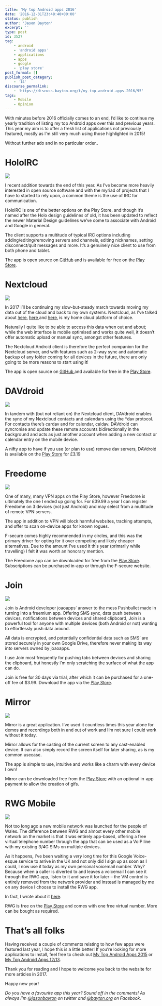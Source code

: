 ```yaml
---
title: 'My top Android apps 2016'
date: '2016-12-31T23:48:40+00:00'
status: publish
author: 'Jason Bayton'
excerpt: ''
type: post
id: 3527
tag:
    - android
    - 'android apps'
    - applications
    - apps
    - google
    - 'play store'
post_format: []
publish_post_category:
    - '14'
discourse_permalink:
    - 'https://discuss.bayton.org/t/my-top-android-apps-2016/95'
tags:
    - Mobile
    - Opinion
---
```

With minutes before 2016 officially comes to an end, I’d like to continue my yearly tradition of listing my top Android apps over this and previous years. This year my aim is to offer a fresh list of applications not previously featured, mostly as I’m still very much using those highlighted in 2015!

Without further ado and in no particular order..

HoloIRC
=======

[![](https://cdn.bayton.org/uploads/2016/12/Screenshot_20161231-233133.png)](https://cdn.bayton.org/uploads/2016/12/Screenshot_20161231-233133.png)

I recent addition towards the end of this year. As I’ve become more heavily interested in open source software and with the myriad of projects that I have to started to rely upon, a common theme is the use of IRC for communication.

HoloIRC is one of the better options on the Play Store, and though it’s named after the Holo design guidelines of old, it has been updated to reflect the newer Material Design guidelines we’ve come to associate with Android and Google in general.

The client supports a multitude of typical IRC options including adding/editing/removing servers and channels, editing nicknames, setting disconnect/quit messages and more. It’s a genuinely nice client to use from both phone and tablet.

The app is open source on [GitHub](https://github.com/tilal6991/HoloIRC) and is available for free on the [Play Store](https://play.google.com/store/apps/details?id=com.fusionx.lightirc&hl=en_GB).

Nextcloud
=========

[![](https://cdn.bayton.org/uploads/2016/12/Screenshot_20161231-233156.png)](https://cdn.bayton.org/uploads/2016/12/Screenshot_20161231-233156.png)

In 2017 I’ll be continuing my slow-but-steady march towards moving my data out of the cloud and back to my own systems. Nextcloud, as I’ve talked about [here](/2016/07/installing-nextcloud-on-ubuntu-16-04-lts-with-redis-apcu-apache/), [here ](/2016/10/hands-on-with-the-nextcloud-box/)and [here](/2016/06/5-android-apps-improving-my-chromebook-experience/), is my home cloud platform of choice.

Naturally I quite like to be able to access this data when out and about; while the web interface is mobile optimised and works quite well, it doesn’t offer automatic upload or manual sync, amongst other features.

The Nextcloud Android client is therefore the perfect companion for the Nextcloud server, and with features such as 2-way sync and automatic backup of any folder coming for all devices in the future, there are only going to be more reasons to start using it!

The app is open source on [GitHub ](https://github.com/nextcloud/android)and available for free in the [Play Store](https://play.google.com/store/apps/details?id=com.nextcloud.client&hl=en_GB).

DAVdroid
========

[![](https://cdn.bayton.org/uploads/2016/12/Screenshot_20161231-233213.png)](https://cdn.bayton.org/uploads/2016/12/Screenshot_20161231-233213.png)

In tandem with (but not reliant on) the Nextcloud client, DAVdroid enables the sync of my Nextcloud contacts and calendars using the \*dav protocol. For contacts there’s cardav and for calendar, caldav. DAVdroid can syncronise and update these remote accounts bidirectionally in the background and acts as just another account when adding a new contact or calendar entry on the mobile device.

A nifty app to have if you use (or plan to use) remove dav servers, DAVdroid is available on the [Play Store](https://play.google.com/store/apps/details?id=at.bitfire.davdroid) for £3.19

Freedome
========

[![](https://cdn.bayton.org/uploads/2016/12/Screenshot_20161231-233237-e1483232002584.png)](https://cdn.bayton.org/uploads/2016/12/Screenshot_20161231-233237-e1483231965798.png)

One of many, many VPN apps on the Play Store, however Freedome is ultimately the one I ended up going for. For £39.99 a year I can register Freedome on 3 devices (not just Android) and may select from a multitude of remote VPN servers.

The app in addition to VPN will block harmful websites, tracking attempts, and offer to scan on-device apps for known rogues.

F-secure comes highly recommended in my circles, and this was the primary driver for opting for it over competing and likely cheaper alternatives. Due to the amount I’ve used it this year (primarily while travelling) I felt it was worth an honorary mention.

The Freedome app can be downloaded for free from the [Play Store](https://play.google.com/store/apps/details?id=com.fsecure.freedome.vpn.security.privacy.android&hl=en_GB). Subscriptions can be purchased in-app or through the F-secure website.

Join
====

[![](https://cdn.bayton.org/uploads/2016/12/Screenshot_20161231-233354.png)](https://cdn.bayton.org/uploads/2016/12/Screenshot_20161231-233354.png)

Join is Android developer joaoapps’ answer to the mess Pushbullet made in turning into a freemium app. Offering SMS sync, data push between devices, notifications between devices and shared clipboard, Join is a powerful tool for anyone with multiple devices (both Android or not) wanting to effortlessly push data around.

All data is encrypted, and potentially confidential data such as SMS’ are stored securely in your own Google Drive, therefore never making its way into servers owned by joaoapps.

I use Join most frequently for pushing tabs between devices and sharing the clipboard, but honestly I’m only scratching the surface of what the app can do.

Join is free for 30 days via trial, after which it can be purchased for a one-off fee of $3.99. Download the app via the [Play Store](https://play.google.com/store/apps/details?id=com.joaomgcd.join).

Mirror
======

[![](https://cdn.bayton.org/uploads/2016/12/Screenshot_20161231-233412.png)](https://cdn.bayton.org/uploads/2016/12/Screenshot_20161231-233412.png)

Mirror is a great application. I’ve used it countless times this year alone for demos and recordings both in and out of work and I’m not sure I could work without it today.

Mirror allows for the casting of the current screen to any cast-enabled device. It can also simply record the screen itself for later sharing, as is my common usecase.

The app is simple to use, intuitive and works like a charm with every device I own!

Mirror can be downloaded free from the [Play Store](https://play.google.com/store/apps/details?id=com.koushikdutta.mirror) with an optional in-app payment to allow the creation of gifs.

RWG Mobile
==========

[![](https://cdn.bayton.org/uploads/2016/12/Screenshot_20161231-233441-e1483233941742.png)](https://cdn.bayton.org/uploads/2016/12/Screenshot_20161231-233441-e1483233941742.png)

Not too long ago a new mobile network was launched for the people of Wales. The difference between RWG and almost every other mobile network on the market is that it was entirely app-based, offering a free virtual telephone number through the app that can be used as a VoIP line with my existing 3/4G SIMs on multiple devices.

As it happens, I’ve been waiting a *very* long time for this Google Voice-esque service to arrive in the UK and not only did I sign up as soon as I could, I now use it today as my own personal voicemail number. Why? Because when a caller is diverted to and leaves a voicemail I can see it through the RWG app, listen to it and save it for later – the VM control is entirely removed from the network provider and instead is managed by me on any device I choose to install the RWG app.

In fact, I wrote about it [here](/2016/07/using-rwg-mobile-for-simple-cross-device-centralised-voicemail/).

RWG is free on the [Play Store](https://play.google.com/store/apps/details?id=com.rwgmobile.vtl&hl=en_GB) and comes with one free virtual number. More can be bought as required.

That’s all folks
================

Having received a couple of comments relating to how few apps were featured last year, I hope this is a little better! If you’re looking for more applications to install, feel free to check out [My Top Android Apps 2015](/2015/12/my-top-android-apps-2015/) or [My Top Android Apps 12/13](/2013/12/my-top-android-apps-1213/).

Thank you for reading and I hope to welcome you back to the website for more articles in 2017.

Happy new year!

*Do you have a favourite app this year? Sound off in the comments! As always I’m [@jasonbayton](https://twitter.com/jasonbayton) on twitter and [@bayton.org](https://facebook.com/bayton.org) on Facebook.*
